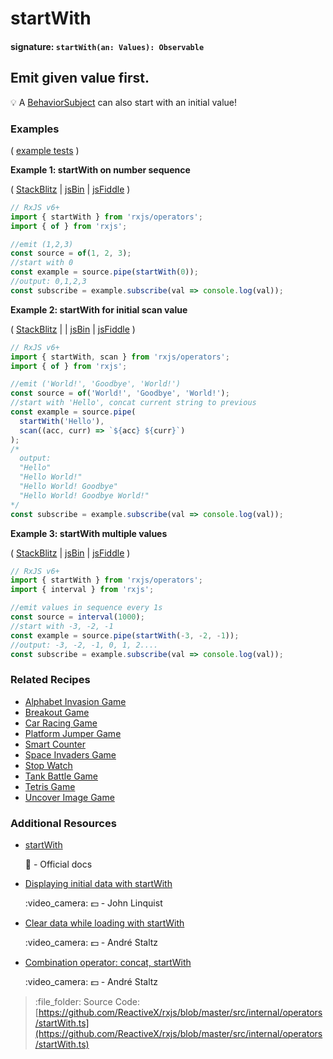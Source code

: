 # startWith

#### signature: `startWith(an: Values): Observable`

## Emit given value first.

:bulb: A [BehaviorSubject](https://github.com/Reactive-Extensions/RxJS/blob/master/doc/api/subjects/behaviorsubject.md) can also start with an initial value!

### Examples

\( [example tests](https://github.com/btroncone/learn-rxjs/blob/master/operators/specs/combination/startwith-spec.ts) \)

**Example 1: startWith on number sequence**

\( [StackBlitz](https://stackblitz.com/edit/typescript-2qrwjt?file=index.ts&devtoolsheight=100) \| [jsBin](http://jsbin.com/lezuravizu/1/edit?js,console) \| [jsFiddle](https://jsfiddle.net/btroncone/e8dn3ggp/) \)

```javascript
// RxJS v6+
import { startWith } from 'rxjs/operators';
import { of } from 'rxjs';

//emit (1,2,3)
const source = of(1, 2, 3);
//start with 0
const example = source.pipe(startWith(0));
//output: 0,1,2,3
const subscribe = example.subscribe(val => console.log(val));
```

**Example 2: startWith for initial scan value**

\( [StackBlitz](https://stackblitz.com/edit/typescript-8gkbsc?file=index.ts&devtoolsheight=100) \| \| [jsBin](http://jsbin.com/gemevuzoha/1/edit?js,console) \| [jsFiddle](https://jsfiddle.net/btroncone/54r3g83e/) \)

```javascript
// RxJS v6+
import { startWith, scan } from 'rxjs/operators';
import { of } from 'rxjs';

//emit ('World!', 'Goodbye', 'World!')
const source = of('World!', 'Goodbye', 'World!');
//start with 'Hello', concat current string to previous
const example = source.pipe(
  startWith('Hello'),
  scan((acc, curr) => `${acc} ${curr}`)
);
/*
  output:
  "Hello"
  "Hello World!"
  "Hello World! Goodbye"
  "Hello World! Goodbye World!"
*/
const subscribe = example.subscribe(val => console.log(val));
```

**Example 3: startWith multiple values**

\( [StackBlitz](https://stackblitz.com/edit/typescript-ek45ff?file=index.ts&devtoolsheight=100) \| [jsBin](http://jsbin.com/cumupemuxa/1/edit?js,console) \| [jsFiddle](https://jsfiddle.net/btroncone/ckcyj3ms/) \)

```javascript
// RxJS v6+
import { startWith } from 'rxjs/operators';
import { interval } from 'rxjs';

//emit values in sequence every 1s
const source = interval(1000);
//start with -3, -2, -1
const example = source.pipe(startWith(-3, -2, -1));
//output: -3, -2, -1, 0, 1, 2....
const subscribe = example.subscribe(val => console.log(val));
```

### Related Recipes

* [Alphabet Invasion Game](../../recipes/alphabet-invasion-game.md)
* [Breakout Game](../../recipes/breakout-game.md)
* [Car Racing Game](../../recipes/car-racing-game.md)
* [Platform Jumper Game](../../recipes/platform-jumper-game.md)
* [Smart Counter](../../recipes/smartcounter.md)
* [Space Invaders Game](../../recipes/space-invaders-game.md)
* [Stop Watch](../../recipes/stop-watch.md)
* [Tank Battle Game](../../recipes/tank-battle-game.md)
* [Tetris Game](../../recipes/tetris-game.md)
* [Uncover Image Game](../../recipes/uncover-image-game.md)

### Additional Resources

* [startWith](https://rxjs.dev/api/operators/startWith)

  :newspaper: - Official docs

* [Displaying initial data with startWith](https://egghead.io/lessons/rxjs-displaying-initial-data-with-startwith?course=step-by-step-async-javascript-with-rxjs)

  :video\_camera: :dollar: - John Linquist

* [Clear data while loading with startWith](https://egghead.io/lessons/rxjs-reactive-programming-clear-data-while-loading-with-rxjs-startwith?course=introduction-to-reactive-programming)

  :video\_camera: :dollar: - André Staltz

* [Combination operator: concat, startWith](https://egghead.io/lessons/rxjs-combination-operators-concat-startwith?course=rxjs-beyond-the-basics-operators-in-depth)

  :video\_camera: :dollar: - André Staltz

> :file\_folder: Source Code: [https://github.com/ReactiveX/rxjs/blob/master/src/internal/operators/startWith.ts](https://github.com/ReactiveX/rxjs/blob/master/src/internal/operators/startWith.ts)


